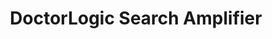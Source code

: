---
layout: components
title: DoctorLogic Search Amplifier
description: "Search Amplifier amplifies your entire brand through the best-in-class medical SEO strategies. From local and long-tail keyword targeting, local listing management, and structured data DoctorLogic focuses on delivering visitors that convert into patients."
meta_image: "/img/meta/content-multiplier.jpg"
gsap: true
custom_js: search-amplifier
page_class: search-amplifier
product: "search amplifier"
permalink: "/products/search-amplifier"
hs_form_id: "75c57a13-9090-4db1-acd0-be51d1a76f7e"
page_sections:
- component: hero-1
  component_css: hero
  class: search-amplifier-hero
  headline: "Amplify Your Keywords"
  text: "With over 15 years of experience executing successful SEO campaigns, Search Amplifier amplifies your entire brand through the best-in-class medical SEO strategies. From local and long-tail keyword targeting, local listing management, and structured data DoctorLogic focuses on delivering visitors that convert into patients."
  btn:
  img: "/img/products/search-amplifier/hero-img.svg"
- component: image-group
  component_css: image-group
  class: search-amplifier__image-group--1
  headline: "Target Over 50,000 Keyword Patterns"
  text: "While our competitors struggle to target 100 keywords, Search Amplifier uses Keyword Science, Machine Learning, Artificial Intelligence (AI) and Big Data Analytics to target over 50,000 keywords."
  btn:
  - btn-link: "#"
    btn-label: "Learn More"
  items:
  - class: image-group__image--1
    src: /img/products/search-amplifier/keyword-page.jpg
    alt-text: "Keywords"
  - class: image-group__image--2
    src: /img/products/search-amplifier/keyword-patterns-1.svg
    alt-text: "Keyword Patterns"
  - class: image-group__image--3
    src: /img/products/search-amplifier/keyword-patterns-2.svg
    alt-text: "Keyword Focus"
  - class: image-group__image--4
    src: /img/products/search-amplifier/keyword-patterns-3.svg
    alt-text: "Keyword Building"
- component: callout-headline
  component_css: callout-headline
  class: callout-headline__search
  headline: "A stat here about search amplifier."
- component: feature-1
  component_css: feature
  class: search-amplifier__feature--1
  headline: "Improve Online Visibility"
  text: "We’ll optimize and manage your practice and provider profiles across the web, including Google, Facebook, Yelp, other search engines, maps, and the top healthcare and local directories."
  btn:
  - btn-link: "#"
    btn-label: "Learn More"
  img: "/img/products/search-amplifier/online-visibility.jpg"
  img_alignment: "Left"
- component: feature-1
  component_css: feature
  class: content-multiplier__feature--2
  headline: "SEO Performance<sup>Beta</sup>"
  text: "Transparency is key in any successful partnership. Our SEO Performance dashboard gives you real-time insights into keywords, Google search results rankings, and value of that keyword ranking. With DoctorLogic you know exactly the ROI on our SEO efforts."
  btn:
  - btn-link: "#"
    btn-label: "Learn More"
  img: "/img/products/search-amplifier/seo-performance.jpg"
  img_alignment: "Right"
- component: text-component
  component_css: text-component
  headline: 
  - headline: "SEO Best Practices"
  text: "DoctorLogic removes SEO complexity for your practice. Our SEO experts deploy a variety of best practices to maintain and improve your search engine rankings, such as structured data, page speed, tag management, image optimization, and alt tag."
  btn:
  - btn-link: "#"
    btn-label: "Learn More" 
---